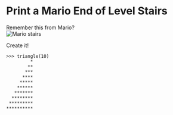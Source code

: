 Print a Mario End of Level Stairs
=================================

Remember this from Mario?  
![Mario stairs](http://www.nintendoninja.com/images/stairs.png)

Create it!
```
>>> triangle(10)
         *
        **
       ***
      ****
     *****
    ******
   *******
  ********
 *********
**********
```
